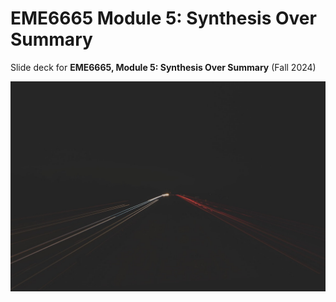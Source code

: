 # EME6665 Module 5: Synthesis Over Summary

Slide deck for **EME6665, Module 5: Synthesis Over Summary** (Fall 2024)

![](img/5-synthesis.jpg)
